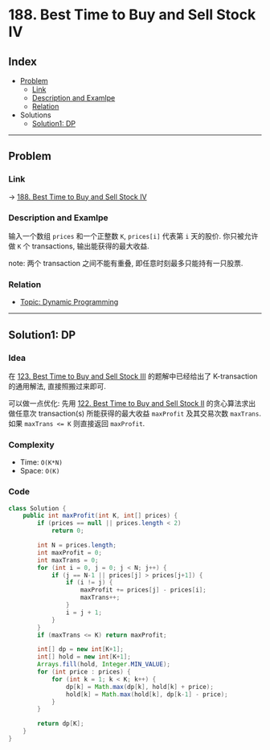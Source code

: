 # 188. Best Time to Buy and Sell Stock IV

## Index

- [Problem](#problem)
  - [Link](#Link)
  - [Description and Examlpe](#description-and-examlpe)
  - [Relation](#relation)
- Solutions
  - [Solution1: DP](#solution1-dp)

----

## Problem

### Link

-> [188. Best Time to Buy and Sell Stock IV][1]

### Description and Examlpe

输入一个数组 `prices` 和一个正整数 `K`, `prices[i]` 代表第 `i` 天的股价. 你只被允许做 `K` 个 transactions, 输出能获得的最大收益.

note: 两个 transaction 之间不能有重叠, 即任意时刻最多只能持有一只股票.

### Relation

- [Topic: Dynamic Programming][2]

----

## Solution1: DP

### Idea

在 [123. Best Time to Buy and Sell Stock III][4] 的题解中已经给出了 K-transaction 的通用解法, 直接照搬过来即可.

可以做一点优化: 先用 [122. Best Time to Buy and Sell Stock II][3] 的贪心算法求出做任意次 transaction(s) 所能获得的最大收益 `maxProfit` 及其交易次数 `maxTrans`. 如果 `maxTrans <= K` 则直接返回 `maxProfit`.

### Complexity

- Time: `O(K*N)`
- Space: `O(K)`

### Code

```java
class Solution {
    public int maxProfit(int K, int[] prices) {
        if (prices == null || prices.length < 2)
            return 0;

        int N = prices.length;
        int maxProfit = 0;
        int maxTrans = 0;
        for (int i = 0, j = 0; j < N; j++) {
            if (j == N-1 || prices[j] > prices[j+1]) {
                if (i != j) {
                    maxProfit += prices[j] - prices[i];
                    maxTrans++;
                }
                i = j + 1;
            }
        }
        if (maxTrans <= K) return maxProfit;

        int[] dp = new int[K+1];
        int[] hold = new int[K+1];
        Arrays.fill(hold, Integer.MIN_VALUE);
        for (int price : prices) {
            for (int k = 1; k < K; k++) {
                dp[k] = Math.max(dp[k], hold[k] + price);
                hold[k] = Math.max(hold[k], dp[k-1] - price);
            }
        }

        return dp[K];
    }
}
```

[1]: https://leetcode.com/problems/best-time-to-buy-and-sell-stock-iv/
[2]: ../topics/dynamic-programming.md
[3]: ../solutions/122.best-time-to-buy-and-sell-stock-ii.md
[4]: ../solutions/123.best-time-to-buy-and-sell-stock-iii.md
